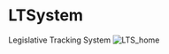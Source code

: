 # LTSystem
Legislative Tracking System
![LTS_home](https://github.com/user-attachments/assets/eb412dc5-473a-41eb-a871-d9a437fec66d)
